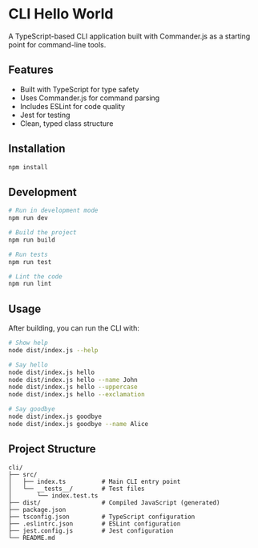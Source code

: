# CLI Hello World

A TypeScript-based CLI application built with Commander.js as a starting point for command-line tools.

## Features

- Built with TypeScript for type safety
- Uses Commander.js for command parsing
- Includes ESLint for code quality
- Jest for testing
- Clean, typed class structure

## Installation

```bash
npm install
```

## Development

```bash
# Run in development mode
npm run dev

# Build the project
npm run build

# Run tests
npm run test

# Lint the code
npm run lint
```

## Usage

After building, you can run the CLI with:

```bash
# Show help
node dist/index.js --help

# Say hello
node dist/index.js hello
node dist/index.js hello --name John
node dist/index.js hello --uppercase
node dist/index.js hello --exclamation

# Say goodbye
node dist/index.js goodbye
node dist/index.js goodbye --name Alice
```

## Project Structure

```
cli/
├── src/
│   ├── index.ts          # Main CLI entry point
│   └── __tests__/        # Test files
│       └── index.test.ts
├── dist/                 # Compiled JavaScript (generated)
├── package.json
├── tsconfig.json         # TypeScript configuration
├── .eslintrc.json        # ESLint configuration
├── jest.config.js        # Jest configuration
└── README.md
```

